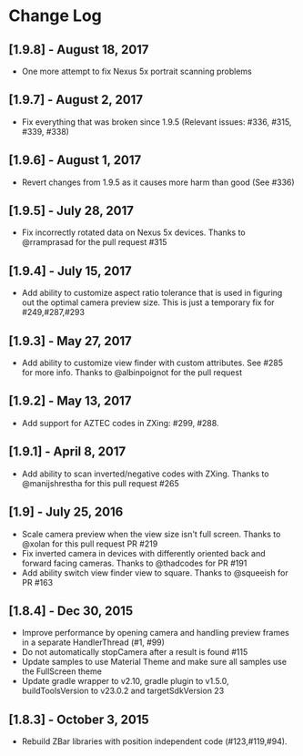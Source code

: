 # Change Log

## [1.9.8] - August 18, 2017
* One more attempt to fix Nexus 5x portrait scanning problems

## [1.9.7] - August 2, 2017
* Fix everything that was broken since 1.9.5 (Relevant issues: #336, #315, #339, #338)

## [1.9.6] - August 1, 2017
* Revert changes from 1.9.5 as it causes more harm than good (See #336)

## [1.9.5] - July 28, 2017
* Fix incorrectly rotated data on Nexus 5x devices. Thanks to @rramprasad for the pull request #315

## [1.9.4] - July 15, 2017
* Add ability to customize aspect ratio tolerance that is used in figuring out the optimal camera preview size. This is just a temporary fix for #249,#287,#293

## [1.9.3] - May 27, 2017
* Add ability to customize view finder with custom attributes. See #285 for more info. Thanks to @albinpoignot for the pull request

## [1.9.2] - May 13, 2017
* Add support for AZTEC codes in ZXing: #299, #288.

## [1.9.1] - April 8, 2017
* Add ability to scan inverted/negative codes with ZXing. Thanks to @manijshrestha for this pull request #265

## [1.9] - July 25, 2016
* Scale camera preview when the view size isn't full screen. Thanks to @xolan for this pull request PR #219
* Fix inverted camera in devices with differently oriented back and forward facing cameras. Thanks to @thadcodes for PR #191
* Add ability switch view finder view to square. Thanks to @squeeish for PR #163

## [1.8.4] - Dec 30, 2015
* Improve performance by opening camera and handling preview frames in a separate HandlerThread (#1, #99)
* Do not automatically stopCamera after a result is found #115
* Update samples to use Material Theme and make sure all samples use the FullScreen theme
* Update gradle wrapper to v2.10, gradle plugin to v1.5.0, buildToolsVersion to v23.0.2 and targetSdkVersion 23

## [1.8.3] - October 3, 2015
* Rebuild ZBar libraries with position independent code (#123,#119,#94).
